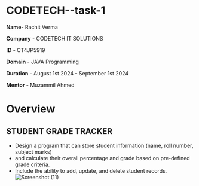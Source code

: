 # CODETECH--task-1
**Name**- Rachit Verma

**Company** - CODETECH IT SOLUTIONS

**ID** - CT4JP5919

**Domain** - JAVA Programming

**Duration** - August 1st 2024 - September 1st 2024

**Mentor** - Muzammil Ahmed

# Overview
## STUDENT GRADE TRACKER

- Design a program that can store student information (name, roll number, subject marks) 
- and calculate their overall percentage and grade based on pre-defined grade criteria. 
- Include the ability to add, update, and delete student records.
![Screenshot (11)](https://github.com/user-attachments/assets/23679bc6-63d3-4605-9b49-5a9c0adddcd9)
